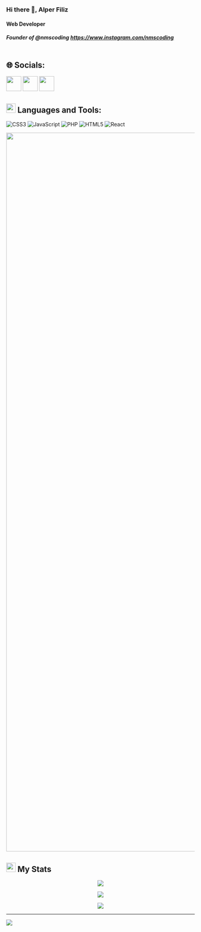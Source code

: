 
### Hi there 👋, Alper Filiz
#### Web Developer
##### Founder of @nmscoding https://www.instagram.com/nmscoding
<img src="https://media.giphy.com/media/v1.Y2lkPTc5MGI3NjExeWw4N2U3MHEybWhidjM3NnBxNXBiNWE4eGNzZzBndDc4Z25mdWwyNCZlcD12MV9pbnRlcm5hbF9naWZfYnlfaWQmY3Q9Zw/pMqrD7JEB6IPmENh4i/giphy.gif" alt="">


## 🌐 Socials:
<a href="https://instagram.com/alper.flz"><img src="https://img.shields.io/badge/Instagram-%23E4405F.svg?logo=Instagram&logoColor=white" alt="" height="40px"></a>
<a href="https://tiktok.com/@nmscoding"><img src="https://img.shields.io/badge/TikTok-%23000000.svg?logo=TikTok&logoColor=white" alt="" height="40px"></a>
<a href="https://x.com/alperf35"><img src="https://img.shields.io/badge/X-black.svg" alt="" height="40px"></a>


## <img src="https://media2.giphy.com/media/QssGEmpkyEOhBCb7e1/giphy.gif?cid=ecf05e47a0n3gi1bfqntqmob8g9aid1oyj2wr3ds3mg700bl&rid=giphy.gif" width ="25"><b> Languages and Tools:</b>
</a>


![CSS3](https://img.shields.io/badge/css3-%231572B6.svg?style=flat&logo=css3&logoColor=white) ![JavaScript](https://img.shields.io/badge/javascript-%23323330.svg?style=flat&logo=javascript&logoColor=%23F7DF1E) ![PHP](https://img.shields.io/badge/php-%23777BB4.svg?style=flat&logo=php&logoColor=white) ![HTML5](https://img.shields.io/badge/html5-%23E34F26.svg?style=flat&logo=html5&logoColor=white) ![React](https://img.shields.io/badge/react-%2320232a.svg?style=flat&logo=react&logoColor=%2361DAFB)

<img src="https://www.animatedimages.org/data/media/562/animated-line-image-0184.gif" width="1920" />

## <img src="https://media.giphy.com/media/iY8CRBdQXODJSCERIr/giphy.gif" width="25"> <b>My Stats</b>
<p align="center">
  <img src="https://github-readme-stats.vercel.app/api?username=nmscoding&theme=dracula&hide_border=false&include_all_commits=true&count_private=true" >
</p>
<p align="center">
  <img src="https://github-readme-streak-stats.herokuapp.com/?user=nmscoding&theme=dracula&hide_border=false" >
</p>
<p align="center">
  <img src="https://github-readme-stats.vercel.app/api/top-langs/?username=nmscoding&theme=dracula&hide_border=false&include_all_commits=true&count_private=true&layout=compact" >
</p>

---
[![](https://visitcount.itsvg.in/api?id=nmscoding&icon=0&color=0)](https://visitcount.itsvg.in)

<!-- Proudly created with GPRM ( https://gprm.itsvg.in ) -->





